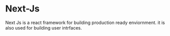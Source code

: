 # Next-Js
Next Js is a react framework for building production ready enviornment. it is also used for building user intrfaces.
